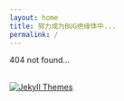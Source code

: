 ```yaml
---
layout: home
title: 努力成为BUG绝缘体中...
permalink: /
---
```



404 not found...<br/><br/>



[![Jekyll Themes](https://img.shields.io/badge/featured%20on-JekyllThemes-red.svg)](https://sighingnow.github.io/jekyll-gitbook/)

